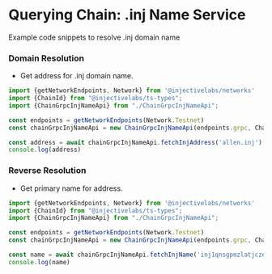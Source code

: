 # Querying Chain: .inj Name Service

Example code snippets to resolve .inj domain name

### Domain Resolution

- Get address for .inj domain name.

```ts
import {getNetworkEndpoints, Network} from '@injectivelabs/networks'
import {ChainId} from "@injectivelabs/ts-types";
import {ChainGrpcInjNameApi} from "./ChainGrpcInjNameApi";

const endpoints = getNetworkEndpoints(Network.Testnet)
const chainGrpcInjNameApi = new ChainGrpcInjNameApi(endpoints.grpc, ChainId.Testnet)

const address = await chainGrpcInjNameApi.fetchInjAddress('allen.inj')
console.log(address)

```

### Reverse Resolution

- Get primary name for address.

```ts
import {getNetworkEndpoints, Network} from '@injectivelabs/networks'
import {ChainId} from "@injectivelabs/ts-types";
import {ChainGrpcInjNameApi} from "./ChainGrpcInjNameApi";

const endpoints = getNetworkEndpoints(Network.Testnet)
const chainGrpcInjNameApi = new ChainGrpcInjNameApi(endpoints.grpc, ChainId.Testnet)

const name = await chainGrpcInjNameApi.fetchInjName('inj1qnsgpmzlatjczerg8mspzqzl3cwwufp0lupsmj')
console.log(name)
```







